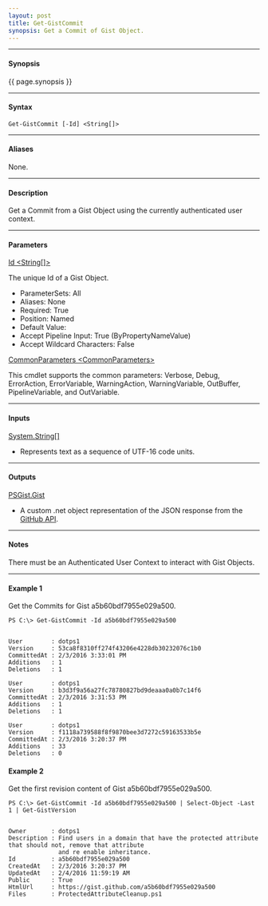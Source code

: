 ```yaml
---
layout: post
title: Get-GistCommit
synopsis: Get a Commit of Gist Object.
---
```


---

#### **Synopsis**

{{ page.synopsis }}

---

#### **Syntax**

```
Get-GistCommit [-Id] <String[]>
```

---

#### **Aliases**

None.

---

#### **Description**

Get a Commit from a Gist Object using the currently authenticated user context.

---

#### **Parameters**

[Id \<String\[\]\>](https://developer.github.com/v3/gists/#get-a-single-gist)

The unique Id of a Gist Object.

* ParameterSets: All
* Aliases: None
* Required: True
* Position: Named
* Default Value:
* Accept Pipeline Input: True (ByPropertyNameValue)
* Accept Wildcard Characters: False


[CommonParameters \<CommonParameters\>](http://go.microsoft.com/fwlink/?LinkID=113216)

This cmdlet supports the common parameters: Verbose, Debug, ErrorAction, ErrorVariable, WarningAction, WarningVariable, OutBuffer, PipelineVariable, and OutVariable.

---

#### **Inputs**

[System.String\[\]](https://msdn.microsoft.com/en-us/library/system.string%28v=vs.110%29.aspx)

* Represents text as a sequence of UTF-16 code units.

---

#### **Outputs**

[PSGist.Gist](https://developer.github.com/v3/gists/)

* A custom .net object representation of the JSON response from the [GitHub API](https://developer.github.com).

---

#### **Notes**

There must be an Authenticated User Context to interact with Gist Objects.

---

#### **Example 1**

Get the Commits for Gist a5b60bdf7955e029a500.

```
PS C:\> Get-GistCommit -Id a5b60bdf7955e029a500


User        : dotps1
Version     : 53ca8f8310ff274f43206e4228db30232076c1b0
CommittedAt : 2/3/2016 3:33:01 PM
Additions   : 1
Deletions   : 1

User        : dotps1
Version     : b3d3f9a56a27fc78780827bd9deaaa0a0b7c14f6
CommittedAt : 2/3/2016 3:31:53 PM
Additions   : 1
Deletions   : 1

User        : dotps1
Version     : f1118a739588f8f9870bee3d7272c59163533b5e
CommittedAt : 2/3/2016 3:20:37 PM
Additions   : 33
Deletions   : 0
```

#### **Example 2**

Get the first revision content of Gist a5b60bdf7955e029a500.

```
PS C:\> Get-GistCommit -Id a5b60bdf7955e029a500 | Select-Object -Last 1 | Get-GistVersion


Owner       : dotps1
Description : Find users in a domain that have the protected attribute that should not, remove that attribute
              and re enable inheritance.
Id          : a5b60bdf7955e029a500
CreatedAt   : 2/3/2016 3:20:37 PM
UpdatedAt   : 2/4/2016 11:59:19 AM
Public      : True
HtmlUrl     : https://gist.github.com/a5b60bdf7955e029a500
Files       : ProtectedAttributeCleanup.ps1
```
